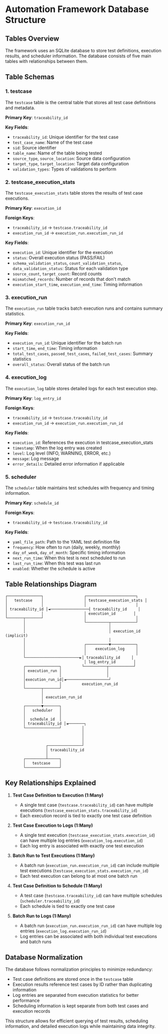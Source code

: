 # Automation Framework Database Structure

## Tables Overview

The framework uses an SQLite database to store test definitions, execution results, and scheduler information. The database consists of five main tables with relationships between them.

## Table Schemas

### 1. testcase

The `testcase` table is the central table that stores all test case definitions and metadata.

**Primary Key**: `traceability_id`

**Key Fields**:
- `traceability_id`: Unique identifier for the test case
- `test_case_name`: Name of the test case
- `sid`: Source identifier
- `table_name`: Name of the table being tested
- `source_type`, `source_location`: Source data configuration
- `target_type`, `target_location`: Target data configuration
- `validation_types`: Types of validations to perform

### 2. testcase_execution_stats

The `testcase_execution_stats` table stores the results of test case executions.

**Primary Key**: `execution_id`

**Foreign Keys**:
- `traceability_id` → `testcase.traceability_id`
- `execution_run_id` → `execution_run.execution_run_id`

**Key Fields**:
- `execution_id`: Unique identifier for the execution
- `status`: Overall execution status (PASS/FAIL)
- `schema_validation_status`, `count_validation_status`, `data_validation_status`: Status for each validation type
- `source_count`, `target_count`: Record counts
- `mismatched_records`: Number of records that don't match
- `execution_start_time`, `execution_end_time`: Timing information

### 3. execution_run

The `execution_run` table tracks batch execution runs and contains summary statistics.

**Primary Key**: `execution_run_id`

**Key Fields**:
- `execution_run_id`: Unique identifier for the batch run
- `start_time`, `end_time`: Timing information
- `total_test_cases`, `passed_test_cases`, `failed_test_cases`: Summary statistics
- `overall_status`: Overall status of the batch run

### 4. execution_log

The `execution_log` table stores detailed logs for each test execution step.

**Primary Key**: `log_entry_id`

**Foreign Keys**:
- `traceability_id` → `testcase.traceability_id`
- `execution_run_id` → `execution_run.execution_run_id`

**Key Fields**:
- `execution_id`: References the execution in testcase_execution_stats
- `timestamp`: When the log entry was created
- `level`: Log level (INFO, WARNING, ERROR, etc.)
- `message`: Log message
- `error_details`: Detailed error information if applicable

### 5. scheduler

The `scheduler` table maintains test schedules with frequency and timing information.

**Primary Key**: `schedule_id`

**Foreign Keys**:
- `traceability_id` → `testcase.traceability_id`

**Key Fields**:
- `yaml_file_path`: Path to the YAML test definition file
- `frequency`: How often to run (daily, weekly, monthly)
- `day_of_week`, `day_of_month`: Specific timing information
- `next_run_time`: When this test is next scheduled to run
- `last_run_time`: When this test was last run
- `enabled`: Whether the schedule is active

## Table Relationships Diagram

```
┌───────────────┐                  ┌──────────────────────┐
│   testcase    │                  │ testcase_execution_stats │
│               │                  │                      │
│ traceability_id │◄─────────────────┤ traceability_id     │
│               │                  │ execution_id        │
└───────┬───────┘                  │                      │
        │                          └──────────┬───────────┘
        │                                     │
        │                                     │ execution_id (implicit)
        │                                     │
        │                          ┌──────────▼───────────┐
        │                          │    execution_log     │
        │                          │                      │
        └────────────────────────►│ traceability_id     │
                                   │ log_entry_id        │
        ┌───────────────┐         └──────────┬───────────┘
        │ execution_run │                    │
        │               │                    │
        │execution_run_id│◄───────────────────┘
        │               │         execution_run_id
        └───────┬───────┘
                │
                │ execution_run_id
                │
        ┌───────▼───────┐
        │   scheduler   │
        │               │
        │  schedule_id  │
        │ traceability_id │◄───────┐
        └───────────────┘         │
                                  │
                                  │
                                  │
                  ┌───────────────┘
                  │ traceability_id
                  │
        ┌─────────┴─────┐
        │   testcase    │
        └───────────────┘
```

## Key Relationships Explained

1. **Test Case Definition to Execution (1:Many)**
   - A single test case (`testcase.traceability_id`) can have multiple executions (`testcase_execution_stats.traceability_id`)
   - Each execution record is tied to exactly one test case definition

2. **Test Case Execution to Logs (1:Many)**
   - A single test execution (`testcase_execution_stats.execution_id`) can have multiple log entries (`execution_log.execution_id`)
   - Each log entry is associated with exactly one test execution

3. **Batch Run to Test Executions (1:Many)**
   - A batch run (`execution_run.execution_run_id`) can include multiple test executions (`testcase_execution_stats.execution_run_id`)
   - Each test execution can belong to at most one batch run

4. **Test Case Definition to Schedule (1:Many)**
   - A test case (`testcase.traceability_id`) can have multiple schedules (`scheduler.traceability_id`)
   - Each schedule is tied to exactly one test case

5. **Batch Run to Logs (1:Many)**
   - A batch run (`execution_run.execution_run_id`) can have multiple log entries (`execution_log.execution_run_id`)
   - Log entries can be associated with both individual test executions and batch runs

## Database Normalization

The database follows normalization principles to minimize redundancy:

- Test case definitions are stored once in the `testcase` table
- Execution results reference test cases by ID rather than duplicating information
- Log entries are separated from execution statistics for better performance
- Scheduling information is kept separate from both test cases and execution records

This structure allows for efficient querying of test results, scheduling information, and detailed execution logs while maintaining data integrity. 